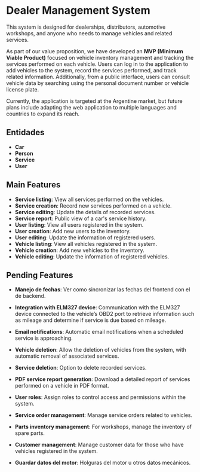 # Dealer Management System

This system is designed for dealerships, distributors, automotive workshops, and anyone who needs to manage vehicles and related services.

As part of our value proposition, we have developed an **MVP (Minimum Viable Product)** focused on vehicle inventory management and tracking the services performed on each vehicle. Users can log in to the application to add vehicles to the system, record the services performed, and track related information. Additionally, from a public interface, users can consult vehicle data by searching using the personal document number or vehicle license plate.

Currently, the application is targeted at the Argentine market, but future plans include adapting the web application to multiple languages and countries to expand its reach.

## Entidades

- **Car**
- **Person**
- **Service**
- **User**

## Main Features

- **Service listing**: View all services performed on the vehicles.
- **Service creation**: Record new services performed on a vehicle.
- **Service editing**: Update the details of recorded services.
- **Service report**: Public view of a car's service history.
- **User listing**: View all users registered in the system.
- **User creation**: Add new users to the inventory.
- **User editing**: Update the information of registered users.
- **Vehicle listing**: View all vehicles registered in the system.
- **Vehicle creation**: Add new vehicles to the inventory.
- **Vehicle editing**: Update the information of registered vehicles.

## Pending Features

- **Manejo de fechas**: Ver como sincronizar las fechas del frontend con el de backend.

- **Integration with ELM327 device**: Communication with the ELM327 device connected to the vehicle’s OBD2 port to retrieve information such as mileage and determine if service is due based on mileage.

- **Email notifications**: Automatic email notifications when a scheduled service is approaching.

- **Vehicle deletion**: Allow the deletion of vehicles from the system, with automatic removal of associated services.

- **Service deletion**: Option to delete recorded services.

- **PDF service report generation**: Download a detailed report of services performed on a vehicle in PDF format.

- **User roles**: Assign roles to control access and permissions within the system.

- **Service order management**: Manage service orders related to vehicles.

- **Parts inventory management**: For workshops, manage the inventory of spare parts.

- **Customer management**: Manage customer data for those who have vehicles registered in the system.

- **Guardar datos del motor**: Holguras del motor u otros datos mecánicos.

